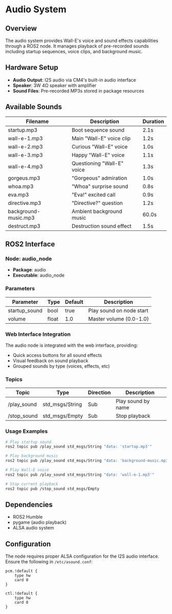 # Audio System

## Overview
The audio system provides Wall-E's voice and sound effects capabilities through a ROS2 node. It manages playback of pre-recorded sounds including startup sequences, voice clips, and background music.

## Hardware Setup
- **Audio Output**: I2S audio via CM4's built-in audio interface
- **Speaker**: 3W 4Ω speaker with amplifier
- **Sound Files**: Pre-recorded MP3s stored in package resources

## Available Sounds
| Filename            | Description                    | Duration |
|--------------------|--------------------------------|----------|
| startup.mp3        | Boot sequence sound            | 2.1s     |
| wall-e-1.mp3       | Main "Wall-E" voice clip       | 1.2s     |
| wall-e-2.mp3       | Curious "Wall-E" voice         | 1.0s     |
| wall-e-3.mp3       | Happy "Wall-E" voice           | 1.1s     |
| wall-e-4.mp3       | Questioning "Wall-E" voice     | 1.3s     |
| gorgeus.mp3        | "Gorgeous" admiration          | 1.0s     |
| whoa.mp3           | "Whoa" surprise sound          | 0.8s     |
| eva.mp3            | "Eva!" excited call            | 0.9s     |
| directive.mp3      | "Directive?" question          | 1.2s     |
| background-music.mp3| Ambient background music       | 60.0s    |
| destruct.mp3       | Destruction sound effect       | 1.5s     |

## ROS2 Interface

### Node: audio_node
- **Package**: audio
- **Executable**: audio_node

### Parameters
| Parameter      | Type    | Default | Description              |
|---------------|---------|---------|--------------------------|
| startup_sound | bool    | true    | Play sound on node start |
| volume        | float   | 1.0     | Master volume (0.0-1.0)  |

### Web Interface Integration
The audio node is integrated with the web interface, providing:
- Quick access buttons for all sound effects
- Visual feedback on sound playback
- Grouped sounds by type (voices, effects, etc)

### Topics
| Topic         | Type              | Direction | Description        |
|---------------|-------------------|-----------|-------------------|
| /play_sound   | std_msgs/String   | Sub      | Play sound by name |
| /stop_sound   | std_msgs/Empty    | Sub      | Stop playback     |

### Usage Examples
```bash
# Play startup sound
ros2 topic pub /play_sound std_msgs/String "data: 'startup.mp3'"

# Play background music
ros2 topic pub /play_sound std_msgs/String "data: 'background-music.mp3'"

# Play Wall-E voice
ros2 topic pub /play_sound std_msgs/String "data: 'wall-e-1.mp3'"

# Stop current playback
ros2 topic pub /stop_sound std_msgs/Empty
```

## Dependencies
- ROS2 Humble
- pygame (audio playback)
- ALSA audio system

## Configuration
The node requires proper ALSA configuration for the I2S audio interface. Ensure the following in `/etc/asound.conf`:

```
pcm.!default {
    type hw
    card 0
}

ctl.!default {
    type hw
    card 0
}
```
